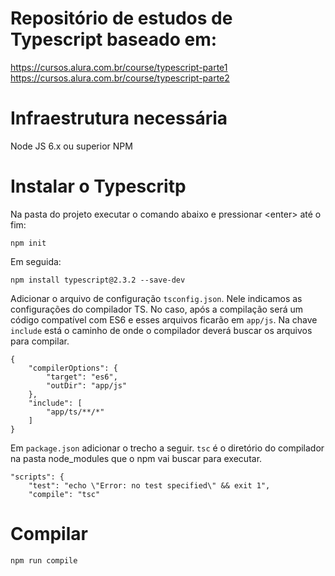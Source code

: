 # Repositório de estudos de Typescript baseado em:

https://cursos.alura.com.br/course/typescript-parte1
https://cursos.alura.com.br/course/typescript-parte2

# Infraestrutura necessária
Node JS 6.x ou superior
NPM

# Instalar o Typescritp
Na pasta do projeto executar o comando abaixo e pressionar \<enter\> até o fim:
```
npm init
``` 
Em seguida:
```
npm install typescript@2.3.2 --save-dev
```
Adicionar o arquivo de configuração `tsconfig.json`. Nele indicamos as configurações do compilador TS. No caso, após a compilação será um código compatível com ES6 e esses arquivos ficarão em `app/js`. Na chave `include` está o caminho de onde o compilador deverá buscar os arquivos para compilar.
```
{
    "compilerOptions": {
        "target": "es6",
        "outDir": "app/js"
    },
    "include": [
        "app/ts/**/*"
    ]
}
```
Em `package.json` adicionar o trecho a seguir. `tsc` é o diretório do compilador na pasta node_modules que o npm vai buscar para executar.
```
"scripts": {
    "test": "echo \"Error: no test specified\" && exit 1",
    "compile": "tsc"
```

# Compilar
```
npm run compile
```